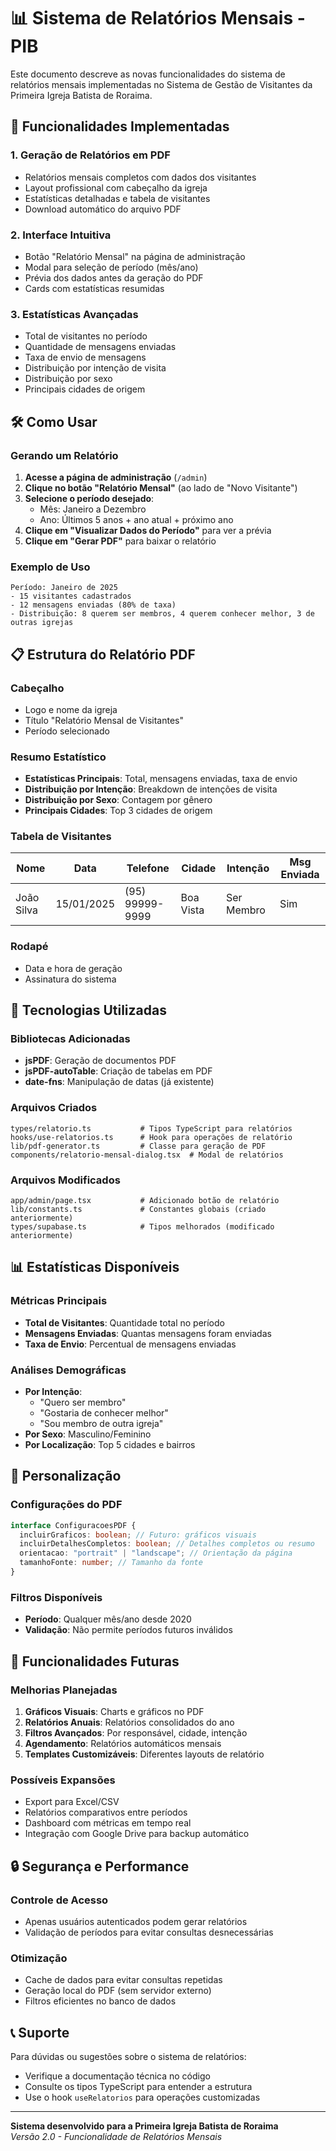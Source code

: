 # 📊 Sistema de Relatórios Mensais - PIB

Este documento descreve as novas funcionalidades do sistema de relatórios mensais implementadas no Sistema de Gestão de Visitantes da Primeira Igreja Batista de Roraima.

## 🎯 Funcionalidades Implementadas

### 1. **Geração de Relatórios em PDF**

- Relatórios mensais completos com dados dos visitantes
- Layout profissional com cabeçalho da igreja
- Estatísticas detalhadas e tabela de visitantes
- Download automático do arquivo PDF

### 2. **Interface Intuitiva**

- Botão "Relatório Mensal" na página de administração
- Modal para seleção de período (mês/ano)
- Prévia dos dados antes da geração do PDF
- Cards com estatísticas resumidas

### 3. **Estatísticas Avançadas**

- Total de visitantes no período
- Quantidade de mensagens enviadas
- Taxa de envio de mensagens
- Distribuição por intenção de visita
- Distribuição por sexo
- Principais cidades de origem

## 🛠️ Como Usar

### Gerando um Relatório

1. **Acesse a página de administração** (`/admin`)
2. **Clique no botão "Relatório Mensal"** (ao lado de "Novo Visitante")
3. **Selecione o período desejado**:
   - Mês: Janeiro a Dezembro
   - Ano: Últimos 5 anos + ano atual + próximo ano
4. **Clique em "Visualizar Dados do Período"** para ver a prévia
5. **Clique em "Gerar PDF"** para baixar o relatório

### Exemplo de Uso

```
Período: Janeiro de 2025
- 15 visitantes cadastrados
- 12 mensagens enviadas (80% de taxa)
- Distribuição: 8 querem ser membros, 4 querem conhecer melhor, 3 de outras igrejas
```

## 📋 Estrutura do Relatório PDF

### Cabeçalho

- Logo e nome da igreja
- Título "Relatório Mensal de Visitantes"
- Período selecionado

### Resumo Estatístico

- **Estatísticas Principais**: Total, mensagens enviadas, taxa de envio
- **Distribuição por Intenção**: Breakdown de intenções de visita
- **Distribuição por Sexo**: Contagem por gênero
- **Principais Cidades**: Top 3 cidades de origem

### Tabela de Visitantes

| Nome       | Data       | Telefone        | Cidade    | Intenção   | Msg Enviada |
| ---------- | ---------- | --------------- | --------- | ---------- | ----------- |
| João Silva | 15/01/2025 | (95) 99999-9999 | Boa Vista | Ser Membro | Sim         |

### Rodapé

- Data e hora de geração
- Assinatura do sistema

## 🔧 Tecnologias Utilizadas

### Bibliotecas Adicionadas

- **jsPDF**: Geração de documentos PDF
- **jsPDF-autoTable**: Criação de tabelas em PDF
- **date-fns**: Manipulação de datas (já existente)

### Arquivos Criados

```
types/relatorio.ts           # Tipos TypeScript para relatórios
hooks/use-relatorios.ts      # Hook para operações de relatório
lib/pdf-generator.ts         # Classe para geração de PDF
components/relatorio-mensal-dialog.tsx  # Modal de relatórios
```

### Arquivos Modificados

```
app/admin/page.tsx           # Adicionado botão de relatório
lib/constants.ts             # Constantes globais (criado anteriormente)
types/supabase.ts            # Tipos melhorados (modificado anteriormente)
```

## 📊 Estatísticas Disponíveis

### Métricas Principais

- **Total de Visitantes**: Quantidade total no período
- **Mensagens Enviadas**: Quantas mensagens foram enviadas
- **Taxa de Envio**: Percentual de mensagens enviadas

### Análises Demográficas

- **Por Intenção**:
  - "Quero ser membro"
  - "Gostaria de conhecer melhor"
  - "Sou membro de outra igreja"
- **Por Sexo**: Masculino/Feminino
- **Por Localização**: Top 5 cidades e bairros

## 🎨 Personalização

### Configurações do PDF

```typescript
interface ConfiguracoesPDF {
  incluirGraficos: boolean; // Futuro: gráficos visuais
  incluirDetalhesCompletos: boolean; // Detalhes completos ou resumo
  orientacao: "portrait" | "landscape"; // Orientação da página
  tamanhoFonte: number; // Tamanho da fonte
}
```

### Filtros Disponíveis

- **Período**: Qualquer mês/ano desde 2020
- **Validação**: Não permite períodos futuros inválidos

## 🚀 Funcionalidades Futuras

### Melhorias Planejadas

1. **Gráficos Visuais**: Charts e gráficos no PDF
2. **Relatórios Anuais**: Relatórios consolidados do ano
3. **Filtros Avançados**: Por responsável, cidade, intenção
4. **Agendamento**: Relatórios automáticos mensais
5. **Templates Customizáveis**: Diferentes layouts de relatório

### Possíveis Expansões

- Export para Excel/CSV
- Relatórios comparativos entre períodos
- Dashboard com métricas em tempo real
- Integração com Google Drive para backup automático

## 🔒 Segurança e Performance

### Controle de Acesso

- Apenas usuários autenticados podem gerar relatórios
- Validação de períodos para evitar consultas desnecessárias

### Otimização

- Cache de dados para evitar consultas repetidas
- Geração local do PDF (sem servidor externo)
- Filtros eficientes no banco de dados

## 📞 Suporte

Para dúvidas ou sugestões sobre o sistema de relatórios:

- Verifique a documentação técnica no código
- Consulte os tipos TypeScript para entender a estrutura
- Use o hook `useRelatorios` para operações customizadas

---

**Sistema desenvolvido para a Primeira Igreja Batista de Roraima**  
_Versão 2.0 - Funcionalidade de Relatórios Mensais_
